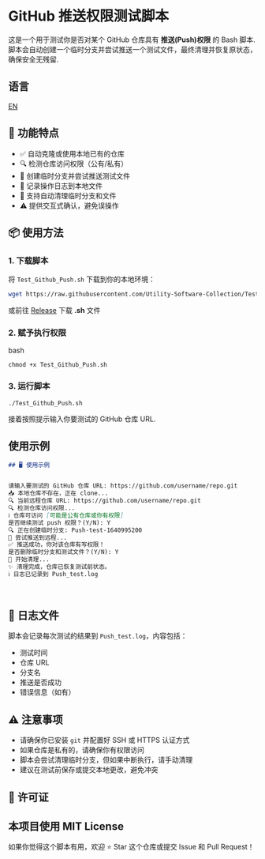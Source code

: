 # GitHub 推送权限测试脚本

这是一个用于测试你是否对某个 GitHub 仓库具有 **推送(Push)权限** 的 Bash 脚本.
脚本会自动创建一个临时分支并尝试推送一个测试文件，最终清理并恢复原状态，确保安全无残留.

## 语言
  [EN](https://github.com/Utility-Software-Collection/Test_Github_Push/blob/main/README.md)
  
## 🚀 功能特点

- ✅ 自动克隆或使用本地已有的仓库
- 🔍 检测仓库访问权限（公有/私有）
- 🧪 创建临时分支并尝试推送测试文件
- 📝 记录操作日志到本地文件
- 🧹 支持自动清理临时分支和文件
- ⚠️ 提供交互式确认，避免误操作

## 📦 使用方法

### 1. 下载脚本

将 `Test_Github_Push.sh` 下载到你的本地环境：

```bash
wget https://raw.githubusercontent.com/Utility-Software-Collection/Test_Github_Push/main/Test_Github_Push.sh
```
或前往 [Release](https://github.com/Utility-Software-Collection/Test_Github_Push/releases/) 下载 **.sh** 文件

### 2. 赋予执行权限
bash
```
chmod +x Test_Github_Push.sh
```

### 3. 运行脚本
```
./Test_Github_Push.sh
```
接着按照提示输入你要测试的 GitHub 仓库 URL.

## 使用示例

```markdown
## 🖥️ 使用示例


请输入要测试的 GitHub 仓库 URL: https://github.com/username/repo.git
📥 本地仓库不存在，正在 clone...
🔍 当前远程仓库 URL: https://github.com/username/repo.git
🔍 检测仓库访问权限...
ℹ️ 仓库可访问 [可能是公有仓库或你有权限]
是否继续测试 push 权限？(Y/N): Y
🔍 正在创建临时分支: Push-test-1640995200
🚀 尝试推送到远程...
✅ 推送成功，你对该仓库有写权限！
是否删除临时分支和测试文件？(Y/N): Y
🧹 开始清理...
✨ 清理完成，仓库已恢复测试前状态。
ℹ️ 日志已记录到 Push_test.log
 
 
```

## 📄 日志文件

脚本会记录每次测试的结果到 `Push_test.log`，内容包括：

- 测试时间
- 仓库 URL
- 分支名
- 推送是否成功
- 错误信息（如有）

## ⚠️ 注意事项

- 请确保你已安装 `git` 并配置好 SSH 或 HTTPS 认证方式
- 如果仓库是私有的，请确保你有权限访问
- 脚本会尝试清理临时分支，但如果中断执行，请手动清理
- 建议在测试前保存或提交本地更改，避免冲突

## 📜 许可证
本项目使用 MIT License
---
如果你觉得这个脚本有用，欢迎 ⭐ Star 这个仓库或提交 Issue 和 Pull Request！
